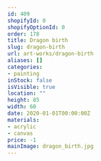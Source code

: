 ```yaml
---
id: 409
shopifyId: 0
shopifyOptionId: 0
order: 178
title: Dragon birth
slug: dragon-birth
url: art-works/dragon-birth
aliases: []
categories:
- painting
inStock: false
isVisible: true
location: ""
height: 85
width: 60
date: 2020-01-01T00:00:00Z
materials:
- acrylic
- canvas
price: -1
mainImage: dragon_birth.jpg
---
```

